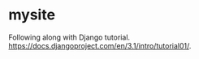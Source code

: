 # mysite

Following along with Django tutorial. https://docs.djangoproject.com/en/3.1/intro/tutorial01/. 
